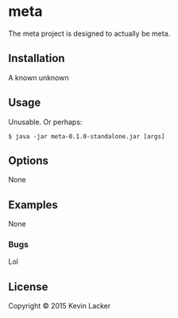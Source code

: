 # meta

The meta project is designed to actually be meta.

## Installation

A known unknown

## Usage

Unusable. Or perhaps:

    $ java -jar meta-0.1.0-standalone.jar [args]

## Options

None

## Examples

None

### Bugs

Lol

## License

Copyright © 2015 Kevin Lacker
